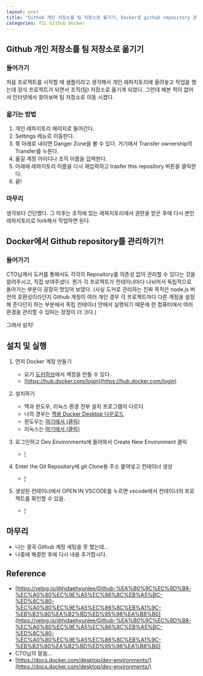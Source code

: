 ```yaml
---
layout: post
title: "Github 개인 저장소를 팀 저장소로 옮기기, Docker로 github repository 관리"
categories: TIL Github Docker
---
```


## Github 개인 저장소를 팀 저장소로 옮기기

### 들어가기

처음 프로젝트를 시작할 때 샘플이라고 생각해서 개인 레파지토리에 올려놓고 작업을 했는데 정식 프로젝트가 되면서 조직(팀) 저장소로 옮기게 되었다. 그런데 해본 적이 없어서 인터넷에서 찾아보며 팀 저장소로 이동 시켰다.

### 옮기는 방법

1. 개인 레파지토리 페이지로 들어간다.
2. Settings 메뉴로 이동한다.
3. 쭉 아래로 내리면 Danger Zone을 볼 수 있다. 거기에서 Transfer ownership의 Transfer를 누른다.
4. 옮길 계정 아이디나 조직 이름을 입력한다.
5. 아래에 레파지토리 이름을 다시 재입력하고 trasfer this repository 버튼을 클릭한다.
6. 끝!

### 마무리

생각보다 간단했다.
그 이후는 조직에 있는 레파지토리에서 권한을 받은 후에 다시 본인 레파지토리로 fork해서 작업하면 된다.

## Docker에서 Github repository를 관리하기?!

### 들어가기

CTO님께서 도커를 통해서도 각각의 Repository를 의존성 없이 관리할 수 있다는 것을 알려주시고, 직접 보여주셨다.
뭔가 각 프로젝트가 컨테이너마다 나뉘어서 독립적으로 돌아가는 부분이 굉장히 멋있어 보였다.
(사실 도커로 관리하는 진짜 목적은 node.js 버전의 호환성이라던지 Github 계정이 여러 개인 경우 각 프로젝트마다 다른 계정을 설정해 준다던지 하는 부분에서 독립 컨테이너 안에서 실행되기 때문에 한 컴퓨터에서 여러 환경을 관리할 수 있따는 장점이 더 크다.)

그래서 설치!

## 설치 및 실행

1. 먼저 Docker 계정 만들기

   - 요기 [도커허브](https://hub.docker.com/login)에서 계정을 만들 수 있다.
   - [https://hub.docker.com/login](https://hub.docker.com/login)

2. 설치하기

   - 맥과 윈도우, 리눅스 환경 전부 설치 프로그램이 다르다.
   - 나의 경우는 [맥용 Docker Desktop 다운로드](https://docs.docker.com/desktop/mac/install/)
   - 윈도우는 [여기에서 (클릭)](https://docs.docker.com/desktop/windows/install/)
   - 리눅스는 [여기에서 (클릭)](https://docs.docker.com/desktop/linux/install/)

3. 로그인하고 Dev Environments에 들어와서 Create New Environment 클릭

   - [!](../../../assets/img/post/20220517/1.png)

4. Enter the Git Repository에 git Clone용 주소 붙여넣고 컨테이너 생성

   - [!](../../../assets/img/post/20220517/2.png)

5. 생성된 컨테이너에서 OPEN IN VSCODE를 누르면 vscode에서 컨테이너의 프로젝트를 확인할 수 있음.
   - [!](../../../assets/img/post/20220517/3.png)

## 마무리

- 나는 결국 Github 계정 세팅을 못 했는데...
- 나중에 해결한 후에 다시 내용 추가합시다.

## Reference

- [https://velog.io/@hidaehyunlee/Github-%EA%B0%9C%EC%9D%B8-%EC%A0%80%EC%9E%A5%EC%86%8C%EB%A5%BC-%ED%8C%80-%EC%A0%80%EC%9E%A5%EC%86%8C%EB%A1%9C-%EB%B3%80%EA%B2%BD%ED%95%98%EA%B8%B0](https://velog.io/@hidaehyunlee/Github-%EA%B0%9C%EC%9D%B8-%EC%A0%80%EC%9E%A5%EC%86%8C%EB%A5%BC-%ED%8C%80-%EC%A0%80%EC%9E%A5%EC%86%8C%EB%A1%9C-%EB%B3%80%EA%B2%BD%ED%95%98%EA%B8%B0)
- CTO님의 말씀...
- [https://docs.docker.com/desktop/dev-environments/](https://docs.docker.com/desktop/dev-environments/)
